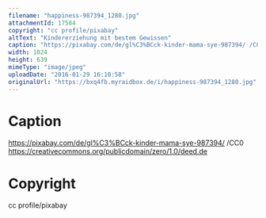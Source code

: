 ```yaml
---
filename: "happiness-987394_1280.jpg"
attachmentId: 17584
copyright: "cc profile/pixabay"
altText: "Kindererziehung mit bestem Gewissen"
caption: "https://pixabay.com/de/gl%C3%BCck-kinder-mama-sye-987394/ /CC0 \nhttps://creativecommons.org/publicdomain/zero/1.0/deed.de"
width: 1024
height: 639
mimeType: "image/jpeg"
uploadDate: "2016-01-29 16:10:58"
originalUrl: "https://bxq4fb.myraidbox.de/i/happiness-987394_1280.jpg"
---
```


# Caption

https://pixabay.com/de/gl%C3%BCck-kinder-mama-sye-987394/ /CC0 
https://creativecommons.org/publicdomain/zero/1.0/deed.de

# Copyright

cc profile/pixabay
